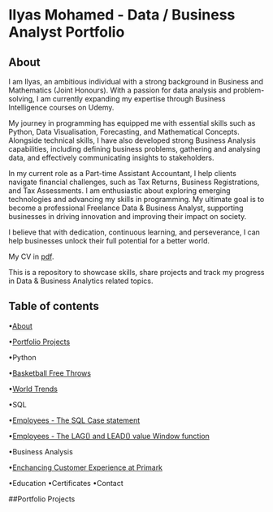 # Ilyas Mohamed - Data / Business Analyst Portfolio

## About

I am Ilyas, an ambitious individual with a strong background in Business and Mathematics (Joint Honours). With a passion for data analysis and problem-solving, I am currently 
expanding my expertise through Business Intelligence courses on Udemy.

My journey in programming has equipped me with essential skills such as Python, Data Visualisation, Forecasting, and Mathematical Concepts. Alongside technical skills, I have
also developed strong Business Analysis capabilities, including defining business problems, gathering and analysing data, and effectively communicating insights to stakeholders.

In my current role as a Part-time Assistant Accountant, I help clients navigate financial challenges, such as Tax Returns, Business Registrations, and Tax Assessments.
I am enthusiastic about exploring emerging technologies and advancing my skills in programming. My ultimate goal is to become a professional Freelance Data & Business Analyst,
supporting businesses in driving innovation and improving their impact on society.

I believe that with dedication, continuous learning, and perseverance, I can help businesses unlock their full potential for a better world.

My CV in [pdf](https://github.com/Ilyaszzil23/Data-And-Business-Analysis-Portfolio/blob/4dde531039a9ee1772de3a3eec77704ae167ed0e/Ilyas_Mohamed_CV.pdf).

This is a repository to showcase skills, share projects and track my progress in Data & Business Analytics related topics.

## Table of contents
•[About](https://github.com/Ilyaszzil23/Data-And-Business-Analysis-Portfolio/blob/main/README.md#About)


•[Portfolio Projects](https://github.com/Ilyaszzil23/Data-And-Business-Analysis-Portfolio/blob/main/README.md#Portfolio-Projects)

•Python

•[Basketball Free Throws](https://github.com/Ilyaszzil23/Data-And-Business-Analysis-Portfolio/blob/main/README.md#Basketball-Free-Throws)
 
 
•[World Trends](https://github.com/Ilyaszzil23/Data-And-Business-Analysis-Portfolio/blob/main/README.md#World-Trends)

•SQL
  
•[Employees - The SQL Case statement](https://github.com/Ilyaszzil23/Data-And-Business-Analysis-Portfolio/blob/main/README.md#[Employees-The-SQL-Case-statement)


•[Employees - The LAG() and LEAD() value Window function](https://github.com/Ilyaszzil23/Data-And-Business-Analysis-Portfolio/blob/main/README.md#Employees-The-LAG()-and-LEAD()-value-Window-function)


•Business Analysis

•[Enchancing Customer Experience at Primark](https://github.com/Ilyaszzil23/Data-And-Business-Analysis-Portfolio/blob/main/README.md#Enchancing-Customer-Experience-at-Primark)


•Education
•Certificates
•Contact

##Portfolio Projects


